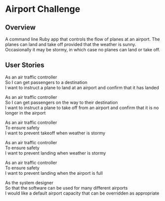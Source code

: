 # Airport Challenge

## Overview

A command line Ruby app that controls the flow of planes at an airport. The planes can land and take off provided that the weather is sunny. Occasionally it may be stormy, in which case no planes can land or take off.

## User Stories

As an air traffic controller  
So I can get passengers to a destination  
I want to instruct a plane to land at an airport and confirm that it has landed

As an air traffic controller  
So I can get passengers on the way to their destination  
I want to instruct a plane to take off from an airport and confirm that it is no longer in the airport

As an air traffic controller  
To ensure safety  
I want to prevent takeoff when weather is stormy

As an air traffic controller  
To ensure safety  
I want to prevent landing when weather is stormy

As an air traffic controller  
To ensure safety  
I want to prevent landing when the airport is full

As the system designer  
So that the software can be used for many different airports  
I would like a default airport capacity that can be overridden as appropriate
